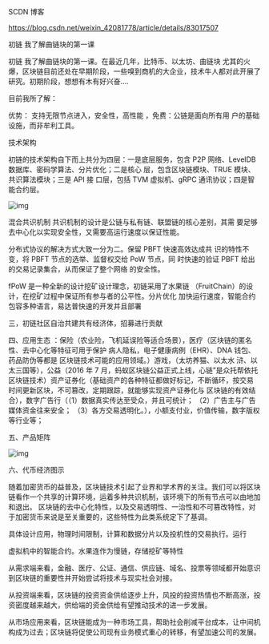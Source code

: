SCDN 博客

<https://blog.csdn.net/weixin_42081778/article/details/83017507>

 初链 我了解曲链块的第一课

初链 我了解曲链块的第一课。在最近几年，比特币、以太坊、曲链块 尤其的火爆，区块链目前还处在早期阶段，一些嗅到商机的大企业，技术牛人都对此开展了研究。初期阶段，想想有木有好兴奋....

目前我所了解：

优势： 支持无限节点进入，安全性，高性能 ，免费：公链是面向所有用 户的基础设施，而非牟利工具。

技术架构

初链的技术架构自下而上共分为四层：一是底层服务，包含 P2P 网络、LevelDB 数据库、密码学算法、分片优化；二是核心 层，包含区块链模块、TRUE 模块、共识算法模块；三是 API 接 口层，包括 TVM 虚拟机、gRPC 通讯协议；四是智能合约层。

![img](file:///C:/Users/admin/AppData/Local/Temp/msohtmlclip1/01/clip_image002.png)

混合共识机制 共识机制的设计是公链与私有链、联盟链的核心差别，其需 要足够去中心化以实现安全性，又需要高运行速度以保证性能。

分布式协议的解决方式大致一分为二。保留 PBFT 快速高效达成共 识的特性不变，将 PBFT 节点的选举、监督权交给 PoW 节点，同 时快速的验证 PBFT 给出的交易记录集合，从而保证了整个网络 的安全性。

fPoW 是一种全新的设计挖矿设计理念，初链采用了水果链 （FruitChain）的设计，在挖矿过程中保证所有参与者的公平性。分片优化 加快运行速度，智能合约 包容多种语言，易达普快速的开发并且部署

三，初链社区自治共建共有经济体，招募进行贡献

四、应用生态 ：保险（农业险，飞机延误险等适合场景），医疗（区块链的匿名性、去中心化等特征可用于保护 病人隐私，电子健康病例（EHR）、DNA 钱包、药品防伪等都是 区块链技术可能的应用领域。）游戏，（太坊养猫、以太水 浒、以太三国等），公益（2016 年 7 月，蚂蚁区块链公益正式上线，心链”是众托帮依托区块链技术）资产证券化（基础资产的各种特征都做好标记，不断循环，按交易 时间更新区块，不可篡改，定期跟踪，就能够实现资产证券化与 区块链的有效结合），数字广告行（（1）数据真实传达至受众，并且可统计； （2）广告主与广告媒体资金往来安全； （3）各方交易透明化。），小额支付业，价值传输，数字版权等行业等；

五、产品矩阵

![img](file:///C:/Users/admin/AppData/Local/Temp/msohtmlclip1/01/clip_image003.png)

六、代币经济图示

 

随着加密货币的益普及，区块链技术引起了业界和学术界的关注。我们可以将区块链看作一个共享的计算环境，运着多种共识机制，该环境下的所有节点可以由地加和退出。 区块链的去中心化特性，以及交易透明性、一治性和不可篡改特性，对于加密货币来说是至关重要的，这些特性为此类系统定下了基调。

具体设计应用，物理时间限制，计算和数据分⽚以及投机性的交易执⾏。运⾏

虚拟机中的智能合约。⽔果连作为慢链，存储挖矿等特性

从需求端来看，金融、医疗、公证、通信、供应链、域名、投票等领域都开始意识到区块链的重要性并开始尝试将技术与现实社会对接。

从投资端来看，区块链的投资资金供给逐步上升，风投的投资热情也不断高涨，投资密度越来越大，供给端的资金供给有望推动技术的进一步发展。

从市场应用来看，区块链能成为一种市场工具，帮助社会削减平台成本，让中间机构成为过去；区块链将促使公司现有业务模式重心的转移，有望加速公司的发展。

​            
